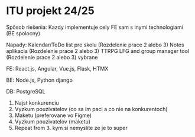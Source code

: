 # ITU projekt 24/25

Spôsob riešenia:
Kazdy implementuje cely FE sam s inymi technologiami (BE spolocny)

Napady:
Kalendar/ToDo list pre skolu (Rozdelenie prace 2 alebo 3)
Notes aplikacia (Rozdelenie prace 2 alebo 3)
TTRPG LFG and group manager tool (Rozdelenie prace 2 alebo 3) vybrane

FE: React.js, Angular, Vue.js, Flask, HTMX

BE: Node.js, Python django

DB: PostgreSQL


1. Najst konkurenciu
2. Vyzkum pouzivatelov (co sa im paci a co nie na konkurentoch)
3. Maketu (preferovane vo Figme)
4. Vyzkum pouzivatelov (maketu)
5. Repeat from 3. kym si nemyslite ze je to super